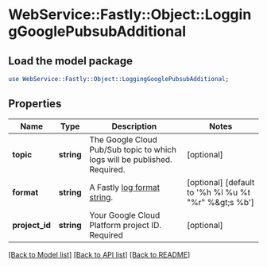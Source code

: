 # WebService::Fastly::Object::LoggingGooglePubsubAdditional

## Load the model package
```perl
use WebService::Fastly::Object::LoggingGooglePubsubAdditional;
```

## Properties
Name | Type | Description | Notes
------------ | ------------- | ------------- | -------------
**topic** | **string** | The Google Cloud Pub/Sub topic to which logs will be published. Required. | [optional] 
**format** | **string** | A Fastly [log format string](https://docs.fastly.com/en/guides/custom-log-formats). | [optional] [default to &#39;%h %l %u %t &quot;%r&quot; %&amp;gt;s %b&#39;]
**project_id** | **string** | Your Google Cloud Platform project ID. Required | [optional] 

[[Back to Model list]](../README.md#documentation-for-models) [[Back to API list]](../README.md#documentation-for-api-endpoints) [[Back to README]](../README.md)


